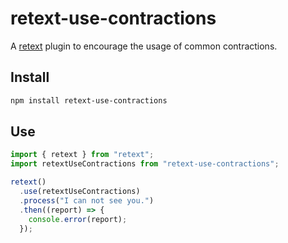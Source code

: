 # retext-use-contractions

A [retext](https://github.com/retextjs/retext) plugin to encourage the usage of common contractions.

## Install

```sh
npm install retext-use-contractions
```

## Use

```js
import { retext } from "retext";
import retextUseContractions from "retext-use-contractions";

retext()
  .use(retextUseContractions)
  .process("I can not see you.")
  .then((report) => {
    console.error(report);
  });
```

<!--
Yields:

```
  3:14-3:16  warning  Expected `1` space between sentences, not `2`  space  retext-sentence-spacing

⚠ 1 warning
``` -->
